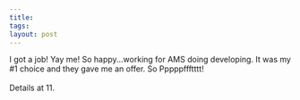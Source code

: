 ```yaml
---
title: 
tags: 
layout: post
---
```

I got a job!  Yay me!  So happy...working for AMS doing developing.  It was my #1 choice and they gave me an offer.   So Pppppffftttt!<br /><br />Details at 11.
